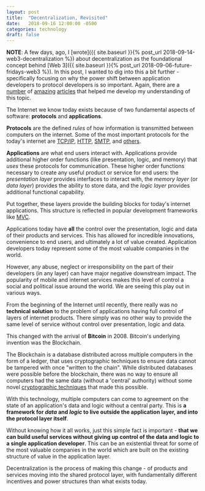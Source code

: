 ```yaml
---
layout: post
title:  "Decentralization, Revisited"
date:   2018-09-16 12:00:00 -0500
categories: technology
draft: false
---
```


**NOTE**: A few days, ago, I [wrote]({{ site.baseurl }}{% post_url 2018-09-14-web3-decentralization %}) about decentralization as the foundational concept behind [Web 3]({{ site.baseurl }}{% post_url 2018-09-06-future-fridays-web3 %}). In this post, I wanted to dig into this a bit further - specifically focusing on why the power shift between application developers to protocol developers is so important. Again, there are a [number](http://www.usv.com/blog/fat-protocols) of [amazing](https://continuations.com/post/105272022635/bitcoin-clarifying-the-foundational-innovation-of) [articles](https://continuations.com/post/148098927445/crypto-tokens-and-the-coming-age-of-protocol) that helped me develop my understanding of this topic.

The Internet we know today exists because of two fundamental aspects of software: **protocols** and **applications**.

**Protocols** are the defined _rules_ of how information is transmitted between computers on the internet. Some of the most important protocols for the today's internet are [TCP/IP](https://en.wikipedia.org/wiki/Internet_protocol_suite), [HTTP](https://en.wikipedia.org/wiki/HTTP), [SMTP](https://en.wikipedia.org/wiki/SMTP), and [others](https://en.wikibooks.org/wiki/Network_Plus_Certification/Technologies/Common_Protocols). 

**Applications** are what end users interact with. Applications provide additional higher order functions (like presentation, logic, and memory) that _uses_ these protocols for communication. These higher order functions necessary to create any useful product or service for end users: the _presentation layer_ provides interfaces to interact with, the _memory layer_ (or _data layer_) provides the ability to store data, and the _logic layer_ provides additional functional capability.

Put together, these layers provide the building blocks for today's internet applications. This structure is reflected in popular development frameworks like [MVC](https://en.wikipedia.org/wiki/Model%E2%80%93view%E2%80%93controller).

Applications today have **all** the control over the presentation, logic and data of their products and services. This has allowed for incredible innovations, convenience to end users, and ultimately a lot of value created. Application developers today represent some of the most valuable companies in the world.

However, any abuse, neglect or irresponsibility on the part of their developers (in any layer) can have major negative downstream impact. The popularity of mobile and internet services makes this level of control a social and political issue around the world. We are seeing this play out in various ways.

From the beginning of the Internet until recently, there really was no **technical solution** to the problem of applications having full control of layers of internet products. There simply was no other way to provide the same level of service without control over presentation, logic and data.

This changed with the arrival of **Bitcoin** in 2008. Bitcoin's underlying invention was the Blockchain. 

The Blockchain is a database distributed across multiple computers in the form of a ledger, that uses cryptographic techniques to ensure data cannot be tampered with once "written to the chain". While distributed databases were possible before the blockchain, there was no way to ensure all computers had the same data (without a 'central' authority) without some novel [cryptographic techniques](https://www.coindesk.com/information/how-does-blockchain-technology-work/) that made this possible. 

With this technology, multiple computers can come to agreement on the state of an application's data and logic without a central party. This is **a framework for _data_ and _logic_ to live outside the application layer, and into the protocol layer itself**.

Without knowing how it all works, just this simple fact is important - **that we can build useful services without giving up control of the data and logic to a single application developer**. This can be an existential threat for some of the most valuable companies in the world which are built on the existing structure of value in the application layer.

Decentralization is the process of making this change - of products and services moving into the shared protocol layer, with fundamentally different incentives and power structures than what exists today.
